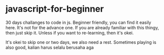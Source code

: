 # javascript-for-beginner

30 days challanges to code in js. Beginner friendly, you can find it easily here. It's not for the advance one. If you are already familiar with this thingy, then just skip it. Unless if you want to re-learning, then it's okei.

It's okei to skip one or two days, we also need a rest. Sometimes playing is also good, kalian harus selalu berusaha
aga
